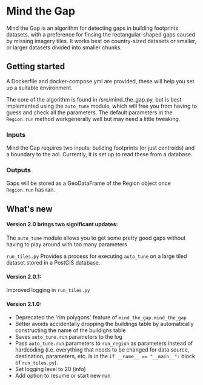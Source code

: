 # Mind the Gap

Mind the Gap is an algorithm for detecting gaps in building footprints datasets, with a preference for finsing the rectangular-shaped gaps caused by missing imagery tiles. It works best on country-sized datasets or smaller, or larger datasets divided into smaller chunks.

## Getting started

A Dockerfile and docker-compose.yml are provided, these will help you set up a suitable environment.

The core of the algorithm is found in /src/mind_the_gap.py, but is best implemented using the `auto_tune` module, which will free you from having to guess and check all the parameters. The default parameters in the `Region.run` method workgenerally well but may need a little tweaking.

### Inputs

Mind the Gap requires two inputs: building footprints (or just centroids) and a boundary to the aoi. Currently, it is set up to read these from a database.

### Outputs

Gaps will be stored as a GeoDataFrame of the Region object once `Region.run` has ran.

## What's new

#### Version 2.0 brings two significant updates:

The `auto_tune` module allows you to get some pretty good gaps without having to play around with too many parameters

`run_tiles.py` Provides a process for executing `auto_tune` on a large tiled dataset stored in a PostGIS database.

#### Version 2.0.1:
Improved logging in `run_tiles.py`

#### Version 2.1.0:
- Deprecated the 'rim polygons' feature of `mind_the_gap.mind_the_gap`
- Better avoids accidentally dropping the buildings table by automatically constructing the name of the buildigns table
- Saves `auto_tune.run` parameters to the log
- Pass `auto_tune.run` parameters to `run_region` as parameters instead of hardcoding (i.e. everything that needs to be changed for data source, destination, parameters, etc. is in the `if __name__ == "__main__":` block of `run_tiles.py`).
- Set logging level to 20 (info)
- Add option to resume or start new run